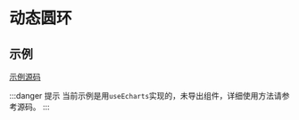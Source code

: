 <script setup>
import { defineClientComponent } from 'vitepress'
const DemoActiveRingChart = defineClientComponent(() => {
  return import('./demo.vue')
})

</script>

# 动态圆环

## 示例

[示例源码](https://github.com/shy1118999/guodu-data-panel/blob/main/src/components/chart/ActiveRingChart/demo.vue)

<ClientOnly>
    <DemoActiveRingChart />
</ClientOnly>

:::danger 提示
当前示例是用`useEcharts`实现的，未导出组件，详细使用方法请参考源码。
:::
